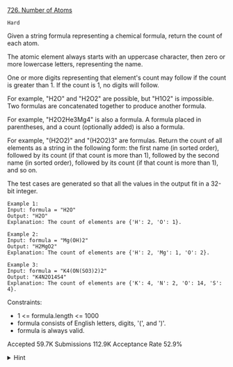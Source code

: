 [726. Number of Atoms](https://leetcode.com/problems/number-of-atoms/)

`Hard`

Given a string formula representing a chemical formula, return the count of each atom.

The atomic element always starts with an uppercase character, then zero or more lowercase letters, representing the name.

One or more digits representing that element's count may follow if the count is greater than 1. If the count is 1, no digits will follow.

For example, "H2O" and "H2O2" are possible, but "H1O2" is impossible.
Two formulas are concatenated together to produce another formula.

For example, "H2O2He3Mg4" is also a formula.
A formula placed in parentheses, and a count (optionally added) is also a formula.

For example, "(H2O2)" and "(H2O2)3" are formulas.
Return the count of all elements as a string in the following form: the first name (in sorted order), followed by its count (if that count is more than 1), followed by the second name (in sorted order), followed by its count (if that count is more than 1), and so on.

The test cases are generated so that all the values in the output fit in a 32-bit integer.

```
Example 1:
Input: formula = "H2O"
Output: "H2O"
Explanation: The count of elements are {'H': 2, 'O': 1}.

Example 2:
Input: formula = "Mg(OH)2"
Output: "H2MgO2"
Explanation: The count of elements are {'H': 2, 'Mg': 1, 'O': 2}.

Example 3:
Input: formula = "K4(ON(SO3)2)2"
Output: "K4N2O14S4"
Explanation: The count of elements are {'K': 4, 'N': 2, 'O': 14, 'S': 4}.
``` 

Constraints:

- 1 <= formula.length <= 1000
- formula consists of English letters, digits, '(', and ')'.
- formula is always valid.

Accepted
59.7K
Submissions
112.9K
Acceptance Rate
52.9%

<details>
<summary>Hint</summary>

To parse formula[i:], when we see a `'('`, we will parse recursively whatever is inside the brackets (up to the correct closing ending bracket) and add it to our count, multiplying by the following multiplicity if there is one. Otherwise, we should see an uppercase character: we will parse the rest of the letters to get the name, and add that (plus the multiplicity if there is one.)

</details>